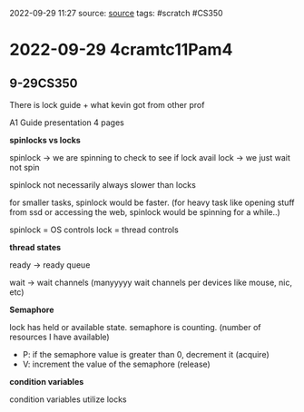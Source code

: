 2022-09-29 11:27
source: [source]()
tags: #scratch #CS350 

#  2022-09-29 4cramtc11Pam4

## 9-29CS350

There is lock guide + what kevin got from other prof

A1 Guide presentation 4 pages



**spinlocks vs locks**

spinlock -> we are spinning to check to see if lock avail
lock -> we just wait not spin

spinlock not necessarily always slower than locks

for smaller tasks, spinlock would be faster. (for heavy task like opening stuff from ssd or accessing the web, spinlock would be spinning for a while..)

spinlock = OS controls
lock = thread controls

**thread states**

ready -> ready queue

wait -> wait channels (manyyyyy wait channels per devices like mouse, nic, etc)

**Semaphore**

lock has held or available state. 
semaphore is counting.  (number of resources I have available)
- P: if the semaphore value is greater than 0, decrement it (acquire)
- V: increment the value of the semaphore (release)

**condition variables**

condition variables utilize locks




